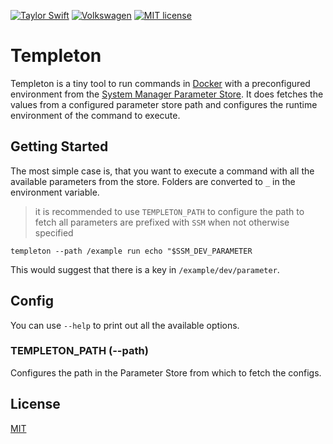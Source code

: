 [![Taylor Swift](https://img.shields.io/badge/secured%20by-taylor%20swift-brightgreen.svg)](https://twitter.com/SwiftOnSecurity)
[![Volkswagen](https://auchenberg.github.io/volkswagen/volkswargen_ci.svg?v=1)](https://github.com/auchenberg/volkswagen)
[![MIT license](http://img.shields.io/badge/license-MIT-brightgreen.svg)](http://opensource.org/licenses/MIT)

# Templeton

Templeton is a tiny tool to run commands in [Docker](https://docker.io) with a preconfigured environment from the [System Manager Parameter Store](https://docs.aws.amazon.com/systems-manager/latest/userguide/systems-manager-paramstore.html). It does fetches the values from a configured parameter store path and configures the runtime environment of the command to execute.

## Getting Started

The most simple case is, that you want to execute a command with all the available parameters from the store. Folders are converted to `_` in the environment variable.

> it is recommended to use `TEMPLETON_PATH` to configure the path to fetch
> all parameters are prefixed with `SSM` when not otherwise specified

```
templeton --path /example run echo "$SSM_DEV_PARAMETER
```

This would suggest that there is a key in `/example/dev/parameter`.

## Config

You can use `--help` to print out all the available options.

### TEMPLETON_PATH (--path)

Configures the path in the Parameter Store from which to fetch the configs.

## License
[MIT](/LICENSE)
